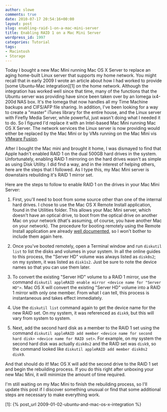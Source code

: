 ```yaml
---
author: slowe
comments: true
date: 2010-07-17 20:54:16+00:00
layout: post
slug: enabling-raid-1-on-a-mac-mini-server
title: Enabling RAID 1 on a Mac Mini Server
wordpress_id: 1997
categories: Tutorial
tags:
- Macintosh
- Storage
---
```


Today I bought a new Mac Mini running Mac OS X Server to replace an aging home-built Linux server that supports my home network. You might recall that in early 2009 I wrote an article about how I had worked to provide [some Ubuntu-Mac integration][1] on the home network. Although the integration has worked well since that time, many of the functions that the Ubuntu server was providing have since been taken over by an Iomega ix4-200d NAS box. It's the Iomega that now handles all my Time Machine backups and CIFS/AFP file sharing. In addition, I've been looking for a way to create a "master" iTunes library for the entire house, and the Linux server with Firefly Media Server, while powerful, just wasn't doing what I needed it to do. So I figured I'd replace it with an Intel-based Mac Mini running Mac OS X Server. The network services the Linux server is now providing would either be replaced by the Mac Mini or by VMs running on the Mac Mini vis [VMware Fusion](http://www.vmware.com/products/fusion/).

After I bought the Mac mini and brought it home, I was dismayed to find that Apple hadn't enabled RAID 1 on the dual 500GB hard drives in the system. Unfortunately, enabling RAID 1 mirroring on the hard drives wasn't as simple as using Disk Utility. I did find a way, and in the interest of helping others, here are the steps that I followed. As I type this, my Mac Mini server is downstairs rebuilding it's RAID 1 mirror set.

Here are the steps to follow to enable RAID 1 on the drives in your Mac Mini Server:

1. First, you'll need to boot from some source other than one of the internal hard drives. I chose to use the Mac OS X Remote Install application, found in the Utilities folder. This allows your Mac Mini server, which doesn't have an optical drive, to boot from the optical drive on another Mac on your network (that's assuming, of course, you have another Mac on your network). The procedure for booting remotely using the Remote Install application are already [well documented](http://support.apple.com/kb/HT2129), so I won't bother to include them again here.

2. Once you've booted remotely, open a Terminal window and run `diskutil list` to list the disks and volumes in your system. In all the online guides to this process, the "Server HD" volume was always listed as `disk0s2`; on my system, it was listed as `disk1s2`. Just be sure to note the device names so that you can use them later.

3. To convert the existing "Server HD" volume to a RAID 1 mirror, use the command `diskutil appleRAID enable mirror <device name for "Server HD">`. Mac OS X will convert the existing "Server HD" volume into a RAID 1 mirror with only one member. From what I can tell, this process is instantaneous and takes effect immediately.

4. Use the `diskutil list` command again to get the device name for the new RAID set. On my system, it was referenced as `disk9`, but this will vary from system to system.

5. Next, add the second hard disk as a member to the RAID 1 set using the command `diskutil appleRAID add member <device name for second hard disk> <device name for RAID set>`. For example, on my system the second hard disk was actually `disk0s2` and the RAID set was `disk9`, so the command looked like `diskutil appleRAID add member disk0s2 disk9`.

And that should do it! Mac OS X will add the second drive to the RAID 1 set and begin the rebuilding process. If you do this right after unboxing your new Mac Mini, it will minimize the amount of time required.

I'm still waiting on my Mac Mini to finish the rebuilding process, so I'll update this post if I discover something unusual or find that some additional steps are necessary to make everything work.

[1]: {% post_url 2009-01-02-ubuntu-and-mac-os-x-integration %}
